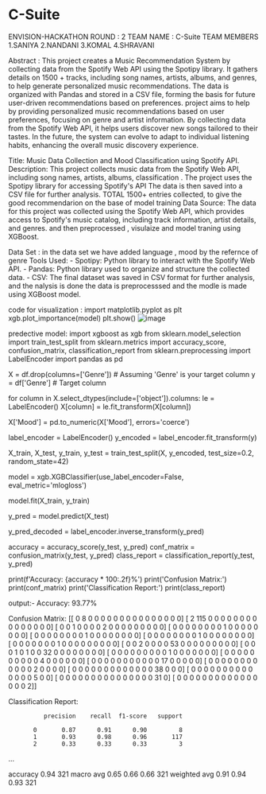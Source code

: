 # C-Suite

ENVISION-HACKATHON ROUND : 2
TEAM NAME : C-Suite
TEAM MEMBERS 1.SANIYA 2.NANDANI 3.KOMAL 4.SHRAVANI

Abstract : This project creates a Music Recommendation System by collecting data from the Spotify Web API using the Spotipy library. It gathers details on 1500 + tracks, including song names, artists, albums, and genres, to help generate personalized music recommendations. The data is organized with Pandas and stored in a CSV file, forming the basis for future user-driven recommendations based on preferences. project aims to help by providing personalized music recommendations based on user preferences, focusing on genre and artist information. By collecting data from the Spotify Web API, it helps users discover new songs tailored to their tastes. In the future, the system can evolve to adapt to individual listening habits, enhancing the overall music discovery experience.

Title: Music Data Collection and Mood Classification using Spotify API.
Description: This project collects music data from the Spotify Web API, including song names, artists, albums, classification . The project uses the Spotipy library for accessing Spotify's API The data is then saved into a CSV file for further analysis. TOTAL 1500+ entries collected, to give the good recommendarion on the base of model training
Data Source: The data for this project was collected using the Spotify Web API, which provides access to Spotify's music catalog, including track information, artist details, and genres. and then preprocessed , visulaize and model traning using XGBoost.

Data Set : in the data set we have added language , mood by the refernce of genre
Tools Used: - Spotipy: Python library to interact with the Spotify Web API. - Pandas: Python library used to organize and structure the collected data. - CSV: The final dataset was saved in CSV format for further analysis, and the nalysis is done the data is preprocesssed and the modle is made using XGBoost model.


code for visualization :
import matplotlib.pyplot as plt
xgb.plot_importance(model)
plt.show()
![image](https://github.com/user-attachments/assets/27f423a5-448d-432a-99d4-1d8a2ee8a7a7)

predective model:
import xgboost as xgb
from sklearn.model_selection import train_test_split
from sklearn.metrics import accuracy_score, confusion_matrix, classification_report
from sklearn.preprocessing import LabelEncoder
import pandas as pd

X = df.drop(columns=['Genre'])  # Assuming 'Genre' is your target column
y = df['Genre']  # Target column

for column in X.select_dtypes(include=['object']).columns:
    le = LabelEncoder()
    X[column] = le.fit_transform(X[column])

X['Mood'] = pd.to_numeric(X['Mood'], errors='coerce')

label_encoder = LabelEncoder()
y_encoded = label_encoder.fit_transform(y)

X_train, X_test, y_train, y_test = train_test_split(X, y_encoded, test_size=0.2, random_state=42)

model = xgb.XGBClassifier(use_label_encoder=False, eval_metric='mlogloss')

model.fit(X_train, y_train)

y_pred = model.predict(X_test)

y_pred_decoded = label_encoder.inverse_transform(y_pred)

accuracy = accuracy_score(y_test, y_pred)
conf_matrix = confusion_matrix(y_test, y_pred)
class_report = classification_report(y_test, y_pred)

print(f'Accuracy: {accuracy * 100:.2f}%')
print('Confusion Matrix:')
print(conf_matrix)
print('Classification Report:')
print(class_report)

output:-
Accuracy: 93.77%


Confusion Matrix:
[[  0   8   0   0   0   0   0   0   0   0   0   0   0   0   0   0   0]
 [  2 115   0   0   0   0   0   0   0   0   0   0   0   0   0   0   0]
 [  0   0   1   0   0   0   0   2   0   0   0   0   0   0   0   0   0]
 [  0   0   0   0   0   0   0   0   1   0   0   0   0   0   0   0   0]
 [  0   0   0   0   0   0   0   0   1   0   0   0   0   0   0   0   0]
 [  0   0   0   0   0   0   0   0   1   0   0   0   0   0   0   0   0]
 [  0   0   0   0   0   0   0   1   0   0   0   0   0   0   0   0   0]
 [  0   0   2   0   0   0   0  53   0   0   0   0   0   0   0   0   0]
 [  0   0   0   1   0   1   0   0  32   0   0   0   0   0   0   0   0]
 [  0   0   0   0   0   0   0   0   0   1   0   0   0   0   0   0   0]
 [  0   0   0   0   0   0   0   0   0   0   4   0   0   0   0   0   0]
 [  0   0   0   0   0   0   0   0   0   0   0  17   0   0   0   0   0]
 [  0   0   0   0   0   0   0   0   0   0   0   0   2   0   0   0   0]
 [  0   0   0   0   0   0   0   0   0   0   0   0   0  38   0   0   0]
 [  0   0   0   0   0   0   0   0   0   0   0   0   0   0   5   0   0]
 [  0   0   0   0   0   0   0   0   0   0   0   0   0   0   0  31   0]
 [  0   0   0   0   0   0   0   0   0   0   0   0   0   0   0   0   2]]

 
Classification Report:

              precision    recall  f1-score   support

           0       0.87      0.91      0.90         8
           1       0.93      0.98      0.96       117
           2       0.33      0.33      0.33         3
...

accuracy                            0.94       321
macro avg       0.65      0.66      0.66       321
weighted avg       0.91      0.94      0.93       321

